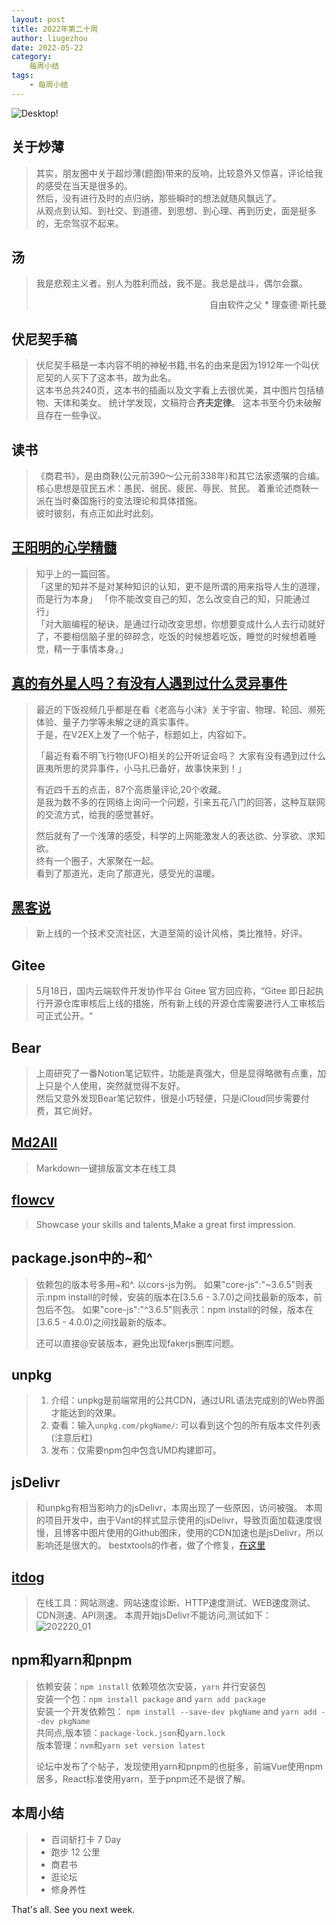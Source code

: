 ```yaml
---
layout: post
title: 2022年第二十周
author: liugezhou
date: 2022-05-22
category:
    每周小结
tags:
    - 每周小结
---
```

![Desktop!](https://raw.githubusercontent.com/liugezhou/image/master/blog/202220_02.4u89s9kbwi60.webp)
<!-- more -->
## 关于炒薄 
> 其实，朋友圈中关于超炒薄(题图)带来的反响，比较意外又惊喜，评论给我的感受在当天是很多的。  
> 然后，没有进行及时的点归纳，那些瞬时的想法就随风飘远了。  
> 从观点到认知、到社交、到道德、到思想、到心理、再到历史，面是挺多的，无奈驾驭不起来。    

## 汤
> 我是悲观主义者。别人为胜利而战，我不是。我总是战斗，偶尔会赢。 
> <p align="right">自由软件之父 * 理查德·斯托曼</p>

## 伏尼契手稿
> 伏尼契手稿是一本内容不明的神秘书籍,书名的由来是因为1912年一个叫伏尼契的人买下了这本书，故为此名。    
> 这本书总共240页，这本书的插画以及文字看上去很优美，其中图片包括植物、天体和美女。 
> 统计学发现，文稿符合<b>齐夫定律</b>。
> 这本书至今仍未破解且存在一些争议。

## 读书
> 《商君书》，是由商鞅(公元前390～公元前338年)和其它法家遗嘱的合编。  
>  核心思想是驭民五术：愚民、弱民、疲民、辱民、贫民。 
> 着重论述商鞅一派在当时秦国施行的变法理论和具体措施。  
> 彼时彼刻，有点正如此时此刻。 

## [王阳明的心学精髓](https://www.zhihu.com/question/28052564/answer/411181640?utm_medium=social&utm_oi=29504504332288&utm_source=wechat_session&s_r=0)
> 知乎上的一篇回答。  
> 「这里的知并不是对某种知识的认知，更不是所谓的用来指导人生的道理，而是行为本身」
> 「你不能改变自己的知，怎么改变自己的知，只能通过行」  
> 「对大脑编程的秘诀，是通过行动改变思想，你想要变成什么人去行动就好了，不要相信脑子里的碎碎念，吃饭的时候想着吃饭，睡觉的时候想着睡觉，精一于事情本身。」

## [真的有外星人吗？有没有人遇到过什么灵异事件](https://www.v2ex.com/member/liugezhou)  
> 最近的下饭视频几乎都是在看《老高与小沫》关于宇宙、物理、轮回、濒死体验、量子力学等未解之谜的真实事件。  
> 于是，在V2EX上发了一个帖子，标题如上，内容如下。
> 
> 「最近有看不明飞行物(UFO)相关的公开听证会吗？ 
> 大家有没有遇到过什么匪夷所思的灵异事件，小马扎已备好，故事快来到！」 
>
> 有近四千五的点击，87个高质量评论,20个收藏。  
> 是我为数不多的在网络上询问一个问题，引来五花八门的回答，这种互联网的交流方式，给我的感觉甚好。 
> 
> 然后就有了一个浅薄的感受，科学的上网能激发人的表达欲、分享欲、求知欲。  
> 终有一个圈子，大家聚在一起。  
> 看到了那道光，走向了那道光，感受光的温暖。  
 
## [黑客说](https://hackertalk.net/)
> 新上线的一个技术交流社区，大道至简的设计风格，类比推特，好评。

## Gitee
> 5月18日，国内云端软件开发协作平台 Gitee 官方回应称，“Gitee 即日起执行开源仓库审核后上线的措施，所有新上线的开源仓库需要进行人工审核后可正式公开。“

## Bear
> 上周研究了一番Notion笔记软件，功能是真强大，但是显得略微有点重，加上只是个人使用，突然就觉得不友好。  
> 然后又意外发现Bear笔记软件，很是小巧轻便，只是iCloud同步需要付费，其它尚好。

## [Md2All](http://md.aclickall.com/)
> Markdown一键排版富文本在线工具

## [flowcv](https://app.flowcv.io/)
> Showcase your skills and talents,Make a great first impression.

## package.json中的~和^
> 依赖包的版本号多用~和^. 
> 以cors-js为例。 
> 如果"core-js":"~3.6.5"则表示:npm install的时候，安装的版本在[3.5.6 - 3.7.0)之间找最新的版本，前包后不包。 
> 如果"core-js":"^3.6.5"则表示：npm install的时候，版本在[3.6.5 - 4.0.0)之间找最新的版本。  
> 
> 还可以直接@安装版本，避免出现fakerjs删库问题。

## unpkg
> 1. 介绍：unpkg是前端常用的公共CDN，通过URL语法完成别的Web界面才能达到的效果。 
> 2. 查看：输入`unpkg.com/pkgName/`: 可以看到这个包的所有版本文件列表(注意后杠)  
> 3. 发布：仅需要npm包中包含UMD构建即可。

## jsDelivr
> 和unpkg有相当影响力的jsDelivr，本周出现了一些原因，访问被强。 
> 本周的项目开发中，由于Vant的样式显示使用的jsDelivr，导致页面加载速度很慢，且博客中图片使用的Github图床，使用的CDN加速也是jsDelivr，所以影响还是很大的。 
> bestxtools的作者，做了个修复，[在这里](https://github.com/PipecraftNet/jsdelivr-auto-fallback)

## [itdog](https://www.itdog.cn/)
> 在线工具：网站测速、网站速度诊断、HTTP速度测试、WEB速度测试、CDN测速、API测速。 
> 本周开始jsDelivr不能访问,测试如下： 
![202220_01](https://raw.githubusercontent.com/liugezhou/image/master/blog/202220_01.3uiby5tgj2g0.webp)

## npm和yarn和pnpm
> 依赖安装：`npm install` 依赖项依次安装，`yarn` 并行安装包   
> 安装一个包：`npm install package` and `yarn add package`  
> 安装一个开发依赖包： `npm install --save-dev pkgName` and `yarn add --dev pkgName`  
> 共同点,版本锁：`package-lock.json`和`yarn.lock`  
> 版本管理：`nvm`和`yarn set version latest`  
>
> 论坛中发布了个帖子，发现使用yarn和pnpm的也挺多，前端Vue使用npm居多，React标准使用yarn，至于pnpm还不是很了解。

## 本周小结
> - 百词斩打卡 7 Day  
> - 跑步 12 公里
> - 商君书  
> - 逛论坛  
> - 修身养性

That's all.
See you next week.

